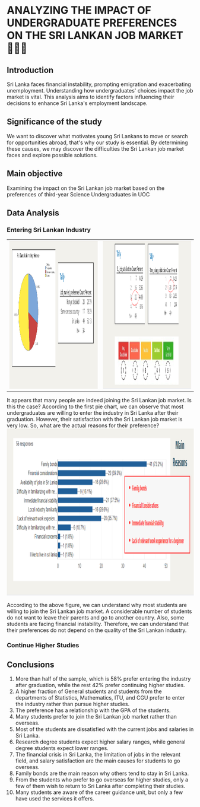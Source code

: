
# ANALYZING THE  IMPACT OF  UNDERGRADUATE PREFERENCES  ON THE SRI LANKAN  JOB MARKET 👨🏻‍🎓


## Introduction
  
Sri Lanka faces financial instability, prompting emigration and exacerbating unemployment. Understanding how undergraduates' choices impact the job market is vital. This analysis aims to identify factors influencing their decisions to enhance Sri Lanka's employment landscape.

## Significance of the study


We want to discover what motivates young Sri Lankans to move or search for opportunities abroad, that's why our study is essential. By determining these causes, we may discover the difficulties the Sri Lankan job market faces and explore possible solutions.


## Main objective

Examining the impact on the Sri Lankan job market based on the preferences of third-year Science Undergraduates in UOC

## Data Analysis
   ### Entering Sri Lankan Industry
  <table>
  <tr>
    <td><img src="Images/sl_industry 1.png" width=750 height=400></td>
    <td><img src="Images/sl_industry2.png" width=750 height=400></td>  
  </tr>
</table>  

It appears that many people are indeed joining the Sri Lankan job market. Is this the case? According to the first pie chart, we can observe that most undergraduates are willing to enter the industry in Sri Lanka after their graduation. However, their satisfaction with the Sri Lankan job market is very low. So, what are the actual reasons for their preference?
<img src="Images/sl_reasons.png" width=750 height=450>

According to the above figure, we can understand why most students are willing to join the Sri Lankan job market. A considerable number of students do not want to leave their parents and go to another country. Also, some students are facing financial instability. Therefore, we can understand that their preferences do not depend on the quality of the Sri Lankan industry.

   ### Continue Higher Studies
   



## Conclusions
  1. More than half of the sample, which is 58% prefer entering the industry after graduation, while the rest 42% prefer continuing higher studies.
  2. A higher fraction of General students and students from the departments of Statistics, Mathematics, ITU, and CGU prefer to enter the industry rather than pursue higher studies.
  3. The preference has a relationship with the GPA of the students.
  4. Many students prefer to join the Sri Lankan job market rather than overseas.
  5. Most of the students are dissatisfied with the current jobs and salaries in Sri Lanka.
  6. Research degree students expect higher salary ranges, while general degree students expect lower ranges.
  7. The financial crisis in Sri Lanka, the limitation of jobs in the relevant field, and salary satisfaction are the main causes for students to go overseas.
  8. Family bonds are the main reason why others tend to stay in Sri Lanka.
  9. From the students who prefer to go overseas for higher studies, only a few of them wish to return to Sri Lanka after completing their studies.
  10. Many students are aware of the career guidance unit, but only a few have used the services it offers.
